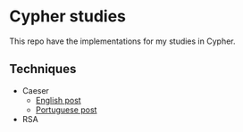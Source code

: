 # Cypher studies

This repo have the implementations for my studies in Cypher.

## Techniques

- Caeser
  - [English post](https://medium.com/@mfbmina/implementing-the-caesar-cipher-in-ruby-e62135ca9f1d)
  - [Portuguese post](https://medium.com/v%C3%ADdeos-de-ti/implementando-a-cifra-de-c%C3%A9sar-em-ruby-9784dd2b8d06)
- RSA
